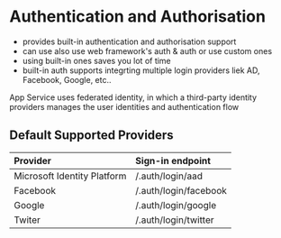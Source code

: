 # Authentication and Authorisation

* provides built-in authentication and authorisation support
* can use also use web framework's auth & auth or use custom ones
* using built-in ones saves you lot of time
* built-in auth supports integrting multiple login providers liek AD, Facebook, Google, etc..

App Service uses federated identity, in which a third-party identity providers manages the user identities and authentication flow

## Default Supported Providers

| Provider                    | Sign-in endpoint        |
| :--                        | :--                    |
| Microsoft Identity Platform | /.auth/login/aad        |
| Facebook                    | /.auth/login/facebook   |
| Google                      | /.auth/login/google     |
| Twiter                      | /.auth/login/twitter    |